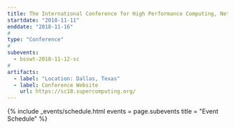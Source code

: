 ```yaml
---
title: The International Conference for High Performance Computing, Networking, Storage, and Analysis (SC18)
startdate: "2018-11-11"
enddate: "2018-11-16"
#
type: "Conference" 
#
subevents:
  - bsswt-2018-11-12-sc
#
artifacts:
  - label: "Location: Dallas, Texas"
  - label: Conference Website
    url: https://sc18.supercomputing.org/
---
```


{% include _events/schedule.html
   events = page.subevents
   title = "Event Schedule"
%}
